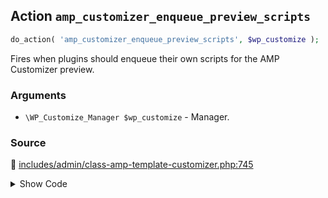 ## Action `amp_customizer_enqueue_preview_scripts`

```php
do_action( 'amp_customizer_enqueue_preview_scripts', $wp_customize );
```

Fires when plugins should enqueue their own scripts for the AMP Customizer preview.

### Arguments

* `\WP_Customize_Manager $wp_customize` - Manager.

### Source

:link: [includes/admin/class-amp-template-customizer.php:745](/includes/admin/class-amp-template-customizer.php#L745)

<details>
<summary>Show Code</summary>

```php
do_action( 'amp_customizer_enqueue_preview_scripts', $this->wp_customize );
```

</details>
